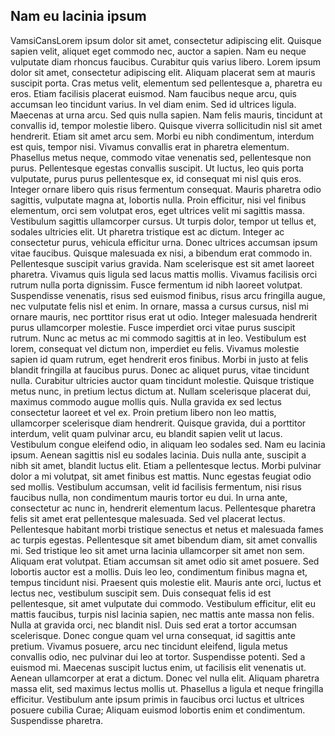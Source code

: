 ## Nam eu lacinia ipsum

VamsiCansLorem ipsum dolor sit amet, consectetur adipiscing elit. Quisque sapien velit, aliquet eget commodo nec, auctor a sapien. Nam eu neque vulputate diam rhoncus faucibus. Curabitur quis varius libero. Lorem ipsum dolor sit amet, consectetur adipiscing elit. Aliquam placerat sem at mauris suscipit porta. Cras metus velit, elementum sed pellentesque a, pharetra eu eros. Etiam facilisis placerat euismod. Nam faucibus neque arcu, quis accumsan leo tincidunt varius. In vel diam enim. Sed id ultrices ligula. Maecenas at urna arcu. Sed quis nulla sapien. Nam felis mauris, tincidunt at convallis id, tempor molestie libero. Quisque viverra sollicitudin nisl sit amet hendrerit. Etiam sit amet arcu sem. Morbi eu nibh condimentum, interdum est quis, tempor nisi. Vivamus convallis erat in pharetra elementum. Phasellus metus neque, commodo vitae venenatis sed, pellentesque non purus. Pellentesque egestas convallis suscipit. Ut luctus, leo quis porta vulputate, purus purus pellentesque ex, id consequat mi nisl quis eros. Integer ornare libero quis risus fermentum consequat. Mauris pharetra odio sagittis, vulputate magna at, lobortis nulla. Proin efficitur, nisi vel finibus elementum, orci sem volutpat eros, eget ultrices velit mi sagittis massa. Vestibulum sagittis ullamcorper cursus. Ut turpis dolor, tempor ut tellus et, sodales ultricies elit. Ut pharetra tristique est ac dictum. Integer ac consectetur purus, vehicula efficitur urna. Donec ultrices accumsan ipsum vitae faucibus. Quisque malesuada ex nisi, a bibendum erat commodo in. Pellentesque suscipit varius gravida. Nam scelerisque est sit amet laoreet pharetra. Vivamus quis ligula sed lacus mattis mollis. Vivamus facilisis orci rutrum nulla porta dignissim. Fusce fermentum id nibh laoreet volutpat. Suspendisse venenatis, risus sed euismod finibus, risus arcu fringilla augue, nec vulputate felis nisl et enim. In ornare, massa a cursus cursus, nisl mi ornare mauris, nec porttitor risus erat ut odio. Integer malesuada hendrerit purus ullamcorper molestie. Fusce imperdiet orci vitae purus suscipit rutrum. Nunc ac metus ac mi commodo sagittis at in leo. Vestibulum est lorem, consequat vel dictum non, imperdiet eu felis. Vivamus molestie sapien id quam rutrum, eget hendrerit eros finibus. Morbi in justo at felis blandit fringilla at faucibus purus. Donec ac aliquet purus, vitae tincidunt nulla. Curabitur ultricies auctor quam tincidunt molestie. Quisque tristique metus nunc, in pretium lectus dictum at. Nullam scelerisque placerat dui, maximus commodo augue mollis quis. Nulla gravida ex sed lectus consectetur laoreet et vel ex. Proin pretium libero non leo mattis, ullamcorper scelerisque diam hendrerit. Quisque gravida, dui a porttitor interdum, velit quam pulvinar arcu, eu blandit sapien velit ut lacus. Vestibulum congue eleifend odio, in aliquam leo sodales sed. Nam eu lacinia ipsum. Aenean sagittis nisl eu sodales lacinia. Duis nulla ante, suscipit a nibh sit amet, blandit luctus elit. Etiam a pellentesque lectus. Morbi pulvinar dolor a mi volutpat, sit amet finibus est mattis. Nunc egestas feugiat odio sed mollis. Vestibulum accumsan, velit id facilisis fermentum, nisi risus faucibus nulla, non condimentum mauris tortor eu dui. In urna ante, consectetur ac nunc in, hendrerit elementum lacus. Pellentesque pharetra felis sit amet erat pellentesque malesuada. Sed vel placerat lectus. Pellentesque habitant morbi tristique senectus et netus et malesuada fames ac turpis egestas. Pellentesque sit amet bibendum diam, sit amet convallis mi. Sed tristique leo sit amet urna lacinia ullamcorper sit amet non sem. Aliquam erat volutpat. Etiam accumsan sit amet odio sit amet posuere. Sed lobortis auctor est a mollis. Duis leo leo, condimentum finibus magna et, tempus tincidunt nisi. Praesent quis molestie elit. Mauris ante orci, luctus et lectus nec, vestibulum suscipit sem. Duis consequat felis id est pellentesque, sit amet vulputate dui commodo. Vestibulum efficitur, elit eu mattis faucibus, turpis nisl lacinia sapien, nec mattis ante massa non felis. Nulla at gravida orci, nec blandit nisl. Duis sed erat a tortor accumsan scelerisque. Donec congue quam vel urna consequat, id sagittis ante pretium. Vivamus posuere, arcu nec tincidunt eleifend, ligula metus convallis odio, nec pulvinar dui leo at tortor. Suspendisse potenti. Sed a euismod mi. Maecenas suscipit luctus enim, ut facilisis elit venenatis ut. Aenean ullamcorper at erat a dictum. Donec vel nulla elit. Aliquam pharetra massa elit, sed maximus lectus mollis ut. Phasellus a ligula et neque fringilla efficitur. Vestibulum ante ipsum primis in faucibus orci luctus et ultrices posuere cubilia Curae; Aliquam euismod lobortis enim et condimentum. Suspendisse pharetra.